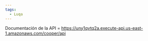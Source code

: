 ```yaml
---
tags:
  - Luqa
---
```

Documentación de la API = https://uny1qvtq2a.execute-api.us-east-1.amazonaws.com/cooper/api
